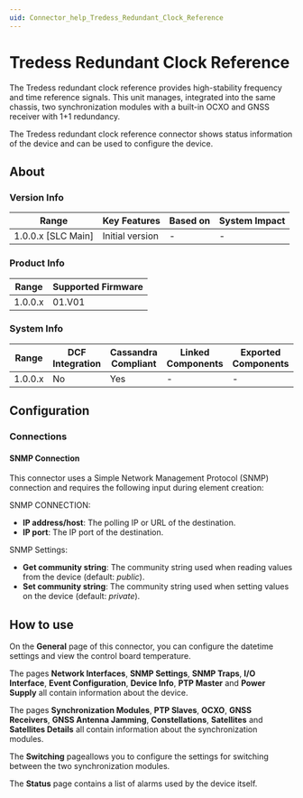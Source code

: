 ```yaml
---
uid: Connector_help_Tredess_Redundant_Clock_Reference
---
```


# Tredess Redundant Clock Reference

The Tredess redundant clock reference provides high-stability frequency and time reference signals. This unit manages, integrated into the same chassis, two synchronization modules with a built-in OCXO and GNSS receiver with 1+1 redundancy.

The Tredess redundant clock reference connector shows status information of the device and can be used to configure the device.

## About

### Version Info

| **Range**            | **Key Features** | **Based on** | **System Impact** |
|----------------------|------------------|--------------|-------------------|
| 1.0.0.x \[SLC Main\] | Initial version  | \-           | \-                |

### Product Info

| **Range** | **Supported Firmware** |
|-----------|------------------------|
| 1.0.0.x   | 01.V01                 |

### System Info

| **Range** | **DCF Integration** | **Cassandra Compliant** | **Linked Components** | **Exported Components** |
|-----------|---------------------|-------------------------|-----------------------|-------------------------|
| 1.0.0.x   | No                  | Yes                     | \-                    | \-                      |

## Configuration

### Connections

#### SNMP Connection

This connector uses a Simple Network Management Protocol (SNMP) connection and requires the following input during element creation:

SNMP CONNECTION:

- **IP address/host**: The polling IP or URL of the destination.
- **IP port**: The IP port of the destination.

SNMP Settings:

- **Get community string**: The community string used when reading values from the device (default: *public*).
- **Set community string**: The community string used when setting values on the device (default: *private*).

## How to use

On the **General** page of this connector, you can configure the datetime settings and view the control board temperature.

The pages **Network Interfaces**, **SNMP Settings**, **SNMP Traps**, **I/O Interface**, **Event Configuration**, **Device Info**, **PTP Master** and **Power Supply** all contain information about the device.

The pages **Synchronization Modules**, **PTP Slaves**, **OCXO**, **GNSS Receivers**, **GNSS Antenna Jamming**, **Constellations**, **Satellites** and **Satellites Details** all contain information about the synchronization modules.

The **Switching** pageallows you to configure the settings for switching between the two synchronization modules.

The **Status** page contains a list of alarms used by the device itself.
